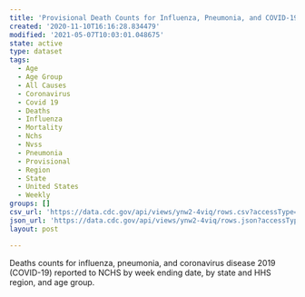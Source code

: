 ```yaml
---
title: 'Provisional Death Counts for Influenza, Pneumonia, and COVID-19'
created: '2020-11-10T16:16:28.834479'
modified: '2021-05-07T10:03:01.048675'
state: active
type: dataset
tags:
  - Age
  - Age Group
  - All Causes
  - Coronavirus
  - Covid 19
  - Deaths
  - Influenza
  - Mortality
  - Nchs
  - Nvss
  - Pneumonia
  - Provisional
  - Region
  - State
  - United States
  - Weekly
groups: []
csv_url: 'https://data.cdc.gov/api/views/ynw2-4viq/rows.csv?accessType=DOWNLOAD'
json_url: 'https://data.cdc.gov/api/views/ynw2-4viq/rows.json?accessType=DOWNLOAD'
layout: post

---
```

Deaths counts for influenza, pneumonia, and coronavirus disease 2019 (COVID-19) reported to NCHS by week ending date, by state and HHS region, and age group.
